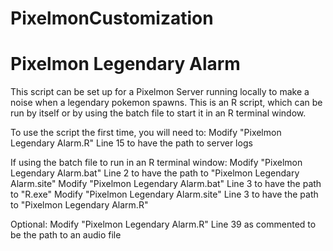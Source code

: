 # PixelmonCustomization
# Pixelmon Legendary Alarm
This script can be set up for a Pixelmon Server running locally to make a noise when a legendary pokemon spawns.
This is an R script, which can be run by itself or by using the batch file to start it in an R terminal window.

To use the script the first time, you will need to:
	Modify "Pixelmon Legendary Alarm.R" Line 15 to have the path to server logs

If using the batch file to run in an R terminal window:
	Modify "Pixelmon Legendary Alarm.bat" Line 2 to have the path to "Pixelmon Legendary Alarm.site"
	Modify "Pixelmon Legendary Alarm.bat" Line 3 to have the path to "R.exe"
	Modify "Pixelmon Legendary Alarm.site" Line 3 to have the path to "Pixelmon Legendary Alarm.R"

Optional:
	Modify "Pixelmon Legendary Alarm.R" Line 39 as commented to be the path to an audio file